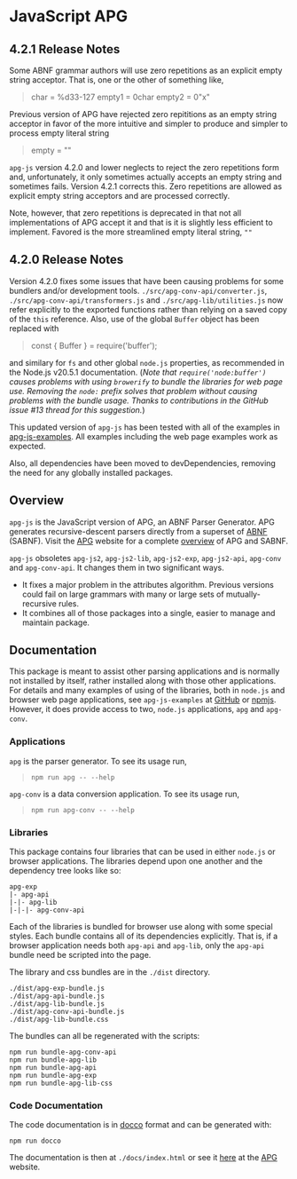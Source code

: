 # JavaScript APG

## 4.2.1 Release Notes

Some ABNF grammar authors will use zero repetitions as an explicit empty string acceptor.
That is, one or the other of something like,

> char = %d33-127
> empty1 = 0char
> empty2 = 0"x"

Previous version of APG have rejected zero repititions as an empty string acceptor in favor of
the more intuitive and simpler to produce and simpler to process empty literal string

> empty = ""

`apg-js` version 4.2.0 and lower neglects to reject the zero repetitions form and, unfortunately,
it only sometimes actually accepts an empty string and sometimes fails.
Version 4.2.1 corrects this. Zero repetitions are allowed as explicit empty string acceptors and
are processed correctly.

Note, however, that zero repetitions is deprecated in that not all implementations of APG accept it
and that is it is slightly less efficient to implement.
Favored is the more streamlined empty literal string, `""`

## 4.2.0 Release Notes

Version 4.2.0 fixes some issues that have been causing problems for some bundlers and/or development tools.
`./src/apg-conv-api/converter.js`, `./src/apg-conv-api/transformers.js` and `./src/apg-lib/utilities.js` now refer
explicitly to the exported functions rather than relying on a saved copy of the `this` reference.
Also, use of the global `Buffer` object has been replaced with

> const { Buffer } = require('buffer');

and similary for `fs` and other global `node.js` properties, as recommended in the Node.js v20.5.1 documentation.
(_Note that `require('node:buffer')` causes problems with using `browerify` to bundle the libraries for web page use.
Removing the `node:` prefix solves that problem without causing problems with the bundle usage. Thanks to contributions
in the GitHub issue #13 thread for this suggestion._)

This updated version of `apg-js` has been tested with all of the examples in [apg-js-examples](https://github.com/ldthomas/apg-js-examples). All examples including the web page examples work as expected.

Also, all dependencies have been moved to devDependencies, removing the need for any globally installed packages.

## Overview

`apg-js` is the JavaScript version of APG, an ABNF Parser Generator. APG generates recursive-descent parsers directly from a superset of [ABNF](https://tools.ietf.org/html/rfc5234) (SABNF). Visit the [APG](https://sabnf.com/) website for a complete [overview](https://sabnf.com/overview/) of APG and SABNF.

`apg-js` obsoletes `apg-js2`, `apg-js2-lib`, `apg-js2-exp`, `apg-js2-api`, `apg-conv` and `apg-conv-api`. It changes them in two significant ways.

- It fixes a major problem in the attributes algorithm. Previous versions could fail on large grammars with many or large sets of mutually-recursive rules.
- It combines all of those packages into a single, easier to manage and maintain package.

## Documentation

This package is meant to assist other parsing applications and is normally not installed by itself, rather installed along with those other applications. For details and many examples of using of the libraries, both in `node.js` and browser web page applications, see `apg-js-examples` at [GitHub](https://github.com/ldthomas/apg-js-examples) or [npmjs](https://www.npmjs.com/package/apg-js-examples).
However, it does provide access to two, `node.js` applications, `apg` and `apg-conv`.

### Applications

`apg` is the parser generator. To see its usage run,

> `npm run apg -- --help`

`apg-conv` is a data conversion application. To see its usage run,

> `npm run apg-conv -- --help`

### Libraries

This package contains four libraries that can be used in either `node.js` or browser applications.
The libraries depend upon one another and the dependency tree looks like so:

```
apg-exp
|- apg-api
|-|- apg-lib
|-|-|- apg-conv-api
```

Each of the libraries is bundled for browser use along with some special styles.
Each bundle contains all of its dependencies explicitly. That is, if a browser application needs both `apg-api` and `apg-lib`, only the `apg-api` bundle need be scripted into the page.

The library and css bundles are in the `./dist` directory.

```
./dist/apg-exp-bundle.js
./dist/apg-api-bundle.js
./dist/apg-lib-bundle.js
./dist/apg-conv-api-bundle.js
./dist/apg-lib-bundle.css
```

The bundles can all be regenerated with the scripts:

```
npm run bundle-apg-conv-api
npm run bundle-apg-lib
npm run bundle-apg-api
npm run bundle-apg-exp
npm run bundle-apg-lib-css
```

### Code Documentation

The code documentation is in [docco](http://ashkenas.com/docco/) format and can be generated with:

```
npm run docco
```

The documentation is then at `./docs/index.html` or see it [here](https://sabnf.com/docs/apg-js/) at the [APG](https://sabnf.com/) website.
